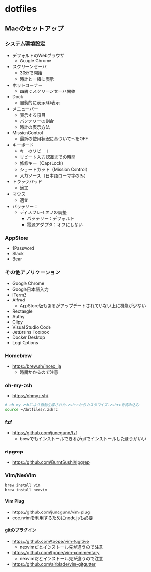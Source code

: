 # dotfiles

## Macのセットアップ

### システム環境設定

* デフォルトのWebブラウザ
  * Google Chrome
* スクリーンセーバ
  * 30分で開始
  * 時計と一緒に表示
* ホットコーナー
  * 四隅でスクリーンセーバ開始
* Dock
  * 自動的に表示/非表示
* メニューバー
  * 表示する項目
  * バッテリーの割合
  * 時計の表示方法
* MissionControl
  * 最新の使用状況に基づいて〜をOFF
* キーボード
  * キーのリピート
  * リピート入力認識までの時間
  * 修飾キー（CapsLock）
  * ショートカット（Mission Control）
  * 入力ソース（日本語ローマ字のみ）
* トラックパッド
  * 適宜
* マウス
  * 適宜
* バッテリー：
  * ディスプレイオフの調整
    * バッテリー：デフォルト
    * 電源アダプタ：オフにしない

### AppStore

* 1Password
* Slack
* Bear

### その他アプリケーション

* Google Chrome
* Google日本語入力
* iTerm2
* Alfred
  * AppStore版もあるがアップデートされていない上に機能が少ない
* Rectangle
* Authy
* Clipy
* Visual Studio Code
* JetBrains Toolbox
* Docker Desktop
* Logi Options

### Homebrew

* https://brew.sh/index_ja
  * 時間かかるので注意

### oh-my-zsh

* https://ohmyz.sh/

```bash
# oh-my-zshにより自動生成された.zshrcからカスタマイズ.zshrcを読み込む
source ~/dotfiles/.zshrc
```

### fzf

* https://github.com/junegunn/fzf
  * brewでもインストールできるがgitでインストールしたほうがいい

### ripgrep

* https://github.com/BurntSushi/ripgrep

### Vim/NeoVim

```bash
brew install vim
brew install neovim
```

#### Vim Plug

* https://github.com/junegunn/vim-plug
* coc.nvimを利用するためにnode.jsも必要

#### gitのプラグイン

* https://github.com/tpope/vim-fugitive
  * neovimだとインストール先が違うので注意
* https://github.com/tpope/vim-commentary
  * neovimだとインストール先が違うので注意
* https://github.com/airblade/vim-gitgutter

